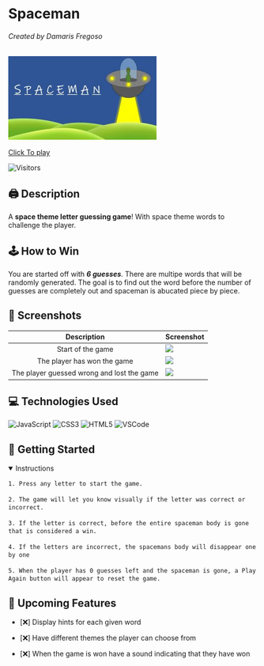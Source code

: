 # Spaceman
###### Created by Damaris Fregoso

![](imgs/coverphoto.jpeg)

[Click To play](https://damarisfregoso.github.io/spaceman/)

![Visitors](https://api.visitorbadge.io/api/visitors?path=https%3A%2F%2Fdamarisfregoso.github.io%2Fspaceman%2F&label=Visitors&labelColor=%2337d67a&countColor=%23fff091&style=flat)

## 🖨 Description 

A **space theme letter guessing game**! With space theme words to challenge the player. 

## 🕹 How to Win
 You are started off with **_6 guesses_**.  There are multipe words that will be randomly generated.  The goal is to find out the word before the number of guesses are completely out and spaceman is abucated piece by piece. 

 ## 📸 Screenshots  
  |   Description | Screenshot | 
  |:-------------:| -----------|
  |Start of the game | <img src="https://i.imgur.com/d3go0cZ.png">|
  |The player has won the game| <img src="https://i.imgur.com/Nd2j2y4.png">|
  |The player guessed wrong and lost the game| <img src="https://i.imgur.com/hgJ3VIt.png">|

## 💻 Technologies Used
![JavaScript](https://img.shields.io/badge/-JavaScript-05122A?style=flat&logo=javascript)
![CSS3](https://img.shields.io/badge/-CSS-05122A?style=flat&logo=css3)
![HTML5](https://img.shields.io/badge/-HTML5-05122A?style=flat&logo=html5)
![VSCode](https://img.shields.io/badge/-VS_Code-05122A?style=flat&logo=visualstudio)

## 📝 Getting Started
<details open>
  <summary> Instructions </summary>

    1. Press any letter to start the game.

    2. The game will let you know visually if the letter was correct or incorrect.

    3. If the letter is correct, before the entire spaceman body is gone that is considered a win.

    4. If the letters are incorrect, the spacemans body will disappear one by one 
    
    5. When the player has 0 guesses left and the spaceman is gone, a Play Again button will appear to reset the game. 
</details>

## 📡 Upcoming Features

- [❌] Display hints for each given word

- [❌] Have different themes the player can choose from

- [❌] When the game is won have a sound indicating that they have won 


